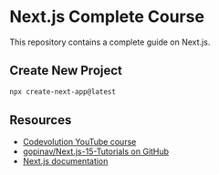 # Next.js Complete Course

This repository contains a complete guide on Next.js.

## Create New Project

```bash
npx create-next-app@latest

```

## Resources

- [Codevolution YouTube course](https://youtu.be/b4ba60j_4o8?list=PLC3y8-rFHvwhIEc4I4YsRz5C7GOBnxSJY)
- [gopinav/Next.js-15-Tutorials on GitHub](https://github.com/gopinav/Next.js-15-Tutorials)
- [Next.js documentation](https://nextjs.org/docs/getting-started)
